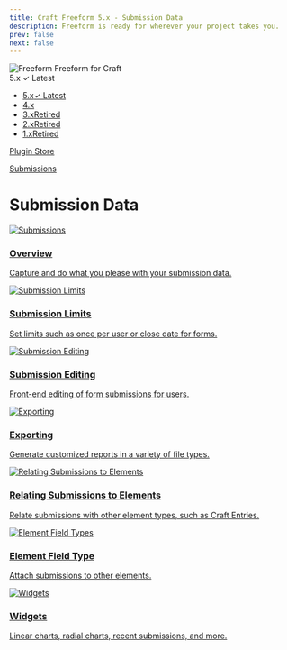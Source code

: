 ```yaml
---
title: Craft Freeform 5.x - Submission Data
description: Freeform is ready for wherever your project takes you.
prev: false
next: false
---
```


<meta property="og:image" content="https://docs.solspace.com/extras/social/craft/freeform/freeform.png" />

<div id="pr-heading">
    <img src="https://docs.solspace.com/extras/icons/products/freeform-icon.png" alt="Freeform" class="pr-image">
    <span class="pr-name">Freeform</span>
    <span class="pr-category">for Craft</span>
    <div class="pr-v-wrapper">
        <div class="pr-v">
            <span class="pr-v-v">5.x</span>
            <span class="pr-v-type pr-latest">✓ Latest</span>
            <span class="pr-v-arrow arrow down"></span>
        </div>
        <ul class="pr-v-list">
            <li><a href="/craft/freeform/v5/">5.x<span class="pr-v-type pr-latest">✓ Latest</span></a></li>
            <li><a href="/craft/freeform/v4/">4.x</a></li>
            <li><a href="/craft/freeform/v3/">3.x<span class="pr-v-type pr-retired">Retired</span></a></li>
            <li><a href="/craft/freeform/v2/">2.x<span class="pr-v-type pr-retired">Retired</span></a></li>
            <li><a href="/craft/freeform/v1/">1.x<span class="pr-v-type pr-retired">Retired</span></a></li>
        </ul>
    </div>
    <div class="pr-buy">
        <a href="https://plugins.craftcms.com/freeform" class="button button-blue"><span class="external-url">Plugin Store</span></a>
    </div>
</div>

<span class="page-section"><a href="/craft/freeform/v5/submissions/">Submissions</a></span>

# Submission Data

<div class="menu-grid">
    <a href="./overview/" class="menu-box">
        <img src="../../../../images/icons/archive.png" alt="Submissions">
        <div class="menu-grid-text">
            <h3>Overview</h3>
            <p>Capture and do what you please with your submission data.</p>
        </div>
    </a>
    <a href="./overview/#submission-limits" class="menu-box">
        <img src="../../../../images/icons/stop.png" alt="Submission Limits">
        <div class="menu-grid-text">
            <h3>Submission Limits</h3>
            <p>Set limits such as once per user or close date for forms.</p>
        </div>
    </a>
    <a href="./overview/#submission-editing" class="menu-box">
        <img src="../../../../images/icons/edit.png" alt="Submission Editing">
        <div class="menu-grid-text">
            <h3>Submission Editing</h3>
            <p>Front-end editing of form submissions for users.</p>
        </div>
    </a>
    <a href="./exporting/" class="menu-box">
        <img src="../../../../images/icons/export.png" alt="Exporting">
        <div class="menu-grid-text">
            <h3>Exporting</h3>
            <p>Generate customized reports in a variety of file types.</p>
        </div>
    </a>
    <a href="./relations/" class="menu-box">
        <img src="../../../../images/icons/relation.png" alt="Relating Submissions to Elements">
        <div class="menu-grid-text">
            <h3>Relating Submissions to Elements</h3>
            <p>Relate submissions with other element types, such as Craft Entries.</p>
        </div>
    </a>
    <a href="./fieldtype/" class="menu-box">
        <img src="../../../../images/icons/referral.png" alt="Element Field Types">
        <div class="menu-grid-text">
            <h3>Element Field Type</h3>
            <p>Attach submissions to other elements.</p>
        </div>
    </a>
    <a href="./widgets/" class="menu-box">
        <img src="../../../../images/icons/widgets.png" alt="Widgets">
        <div class="menu-grid-text">
            <h3>Widgets</h3>
            <p>Linear charts, radial charts, recent submissions, and more.</p>
        </div>
    </a>
</div>